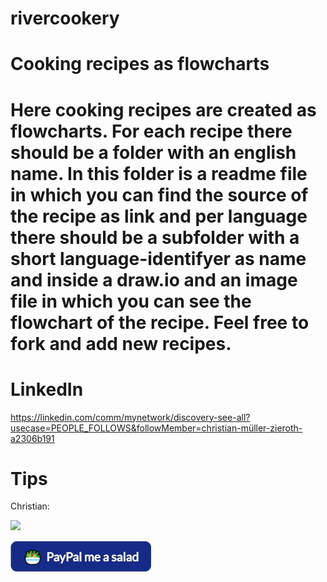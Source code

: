 # rivercookery
# Cooking recipes as flowcharts

# Here cooking recipes are created as flowcharts. For each recipe there should be a folder with an english name. In this folder is a readme file in which you can find the source of the recipe as link and per language there should be a subfolder with a short language-identifyer as name and inside a draw.io and an image file in which you can see the flowchart of the recipe. Feel free to fork and add new recipes.

# LinkedIn

https://linkedin.com/comm/mynetwork/discovery-see-all?usecase=PEOPLE_FOLLOWS&followMember=christian-müller-zieroth-a2306b191

# Tips

Christian:

<a href="https://www.buymeacoffee.com/c.mz"><img src="https://img.buymeacoffee.com/button-api/?text=Buy me a salad&emoji=🥗&slug=c.mz&button_colour=40DCA5&font_colour=ffffff&font_family=Cookie&outline_colour=000000&coffee_colour=FFDD00" /></a>

<a href="https://www.paypal.com/paypalme/christianmueller659">
  <img src="https://github.com/DarkDonnerGunther/Pictures/blob/main/PayPal_me_a_salad_small.png" alt="Donate with PayPal button" />
</a>
